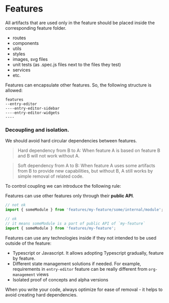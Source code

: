 # Features

All artifacts that are used only in the feature should be placed inside the corresponding feature folder.

- routes
- components
- utils
- styles
- images, svg files
- unit tests (as .spec.js files next to the files they test)
- services
- etc.

Features can encapsulate other features. So, the following structure is allowed:

```
features
--entry-editor
----entry-editor-sidebar
----entry-editor-widgets
----
```

### Decoupling and isolation.

We should avoid hard circular dependencies between features.

> Hard dependency from B to A: When feature A is based on feature B and B will not work without A.

> Soft dependency from A to B: When feature A uses some artifacts from B to provide new capabilities, but without B, A still works by simple removal of related code.

To control coupling we can introduce the following rule:

Features can use other features only through their **public API**.

```js
// not ok
import { someModule } from 'features/my-feature/some/internal/module';

// ok
// it means someModule is a part of public API of `my-feature`
import { someModule } from 'features/my-feature';
```

Features can use any technologies inside if they not intended to be used outside of the feature:

- Typescript or Javascript. It allows adopting Typescript gradually, feature by feature.
- Different state management solutions if needed. For example, requirements in `entry-editor` feature can be really different from `org-management` views
- Isolated proof of concepts and alpha versions

When you write your code, always optimize for ease of removal - it helps to avoid creating hard dependencies.
